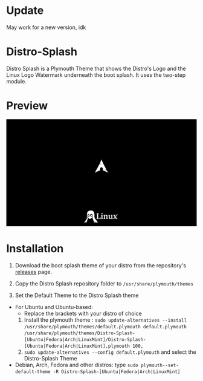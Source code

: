 # Update
May work for a new version, idk 

# Distro-Splash
Distro Splash is a Plymouth Theme that shows the Distro's Logo and the Linux Logo Watermark underneath the boot splash. It uses the two-step module.


# Preview
![1](preview.png)

# Installation

1. Download the boot splash theme of your distro from the repository's [releases](https://github.com/RuahWonders/Distro-Splash) page.

2. Copy the Distro Splash repository folder to ``/usr/share/plymouth/themes``

3. Set the Default Theme to the Distro Splash theme 
- For Ubuntu and Ubuntu-based:
   - Replace the brackets with your distro of choice
   1. Install the plymouth theme : ``sudo update-alternatives --install /usr/share/plymouth/themes/default.plymouth default.plymouth /usr/share/plymouth/themes/Distro-Splash-[Ubuntu|Fedora|Arch|LinuxMint]/Distro-Splash-[Ubuntu|Fedora|Arch|LinuxMint].plymouth 100,``
   2.  ``sudo update-alternatives --config default.plymouth`` and select the Distro-Splash Theme
- Debian, Arch, Fedora and other distros: type ``sudo plymouth--set-default-theme -R Distro-Splash-[Ubuntu|Fedora|Arch|LinuxMint]``
